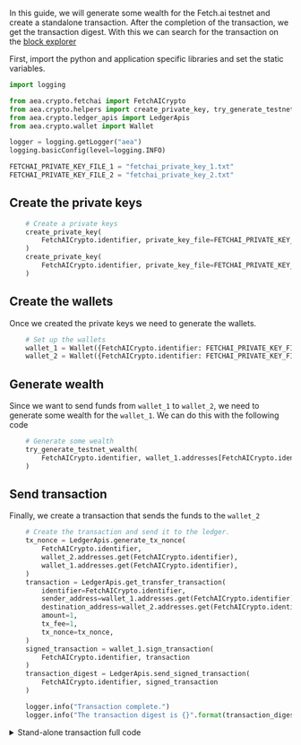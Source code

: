 In this guide, we will generate some wealth for the Fetch.ai testnet and create a standalone transaction. After the completion of the transaction, we get the transaction digest. With this we can search for the transaction on the <a href='https://explore-agent-land.fetch.ai/' target="_blank">block explorer</a>

First, import the python and application specific libraries and set the static variables.

``` python
import logging

from aea.crypto.fetchai import FetchAICrypto
from aea.crypto.helpers import create_private_key, try_generate_testnet_wealth
from aea.crypto.ledger_apis import LedgerApis
from aea.crypto.wallet import Wallet

logger = logging.getLogger("aea")
logging.basicConfig(level=logging.INFO)

FETCHAI_PRIVATE_KEY_FILE_1 = "fetchai_private_key_1.txt"
FETCHAI_PRIVATE_KEY_FILE_2 = "fetchai_private_key_2.txt"
```

## Create the private keys

``` python
    # Create a private keys
    create_private_key(
        FetchAICrypto.identifier, private_key_file=FETCHAI_PRIVATE_KEY_FILE_1
    )
    create_private_key(
        FetchAICrypto.identifier, private_key_file=FETCHAI_PRIVATE_KEY_FILE_2
    )
```

## Create the wallets

Once we created the private keys we need to generate the wallets.

``` python
    # Set up the wallets
    wallet_1 = Wallet({FetchAICrypto.identifier: FETCHAI_PRIVATE_KEY_FILE_1})
    wallet_2 = Wallet({FetchAICrypto.identifier: FETCHAI_PRIVATE_KEY_FILE_2})
```

## Generate wealth

Since we want to send funds from `wallet_1` to `wallet_2`, we need to generate some wealth for the `wallet_1`. We can
do this with the following code
``` python
    # Generate some wealth
    try_generate_testnet_wealth(
        FetchAICrypto.identifier, wallet_1.addresses[FetchAICrypto.identifier]
    )
```

## Send transaction

Finally, we create a transaction that sends the funds to the `wallet_2`

``` python
    # Create the transaction and send it to the ledger.
    tx_nonce = LedgerApis.generate_tx_nonce(
        FetchAICrypto.identifier,
        wallet_2.addresses.get(FetchAICrypto.identifier),
        wallet_1.addresses.get(FetchAICrypto.identifier),
    )
    transaction = LedgerApis.get_transfer_transaction(
        identifier=FetchAICrypto.identifier,
        sender_address=wallet_1.addresses.get(FetchAICrypto.identifier),
        destination_address=wallet_2.addresses.get(FetchAICrypto.identifier),
        amount=1,
        tx_fee=1,
        tx_nonce=tx_nonce,
    )
    signed_transaction = wallet_1.sign_transaction(
        FetchAICrypto.identifier, transaction
    )
    transaction_digest = LedgerApis.send_signed_transaction(
        FetchAICrypto.identifier, signed_transaction
    )

    logger.info("Transaction complete.")
    logger.info("The transaction digest is {}".format(transaction_digest))
```

<details><summary>Stand-alone transaction full code</summary>

``` python
import logging

from aea.crypto.fetchai import FetchAICrypto
from aea.crypto.helpers import create_private_key, try_generate_testnet_wealth
from aea.crypto.ledger_apis import LedgerApis
from aea.crypto.wallet import Wallet

logger = logging.getLogger("aea")
logging.basicConfig(level=logging.INFO)

FETCHAI_PRIVATE_KEY_FILE_1 = "fetchai_private_key_1.txt"
FETCHAI_PRIVATE_KEY_FILE_2 = "fetchai_private_key_2.txt"


def run():
    """Run demo."""

    # Create a private keys
    create_private_key(
        FetchAICrypto.identifier, private_key_file=FETCHAI_PRIVATE_KEY_FILE_1
    )
    create_private_key(
        FetchAICrypto.identifier, private_key_file=FETCHAI_PRIVATE_KEY_FILE_2
    )

    # Set up the wallets
    wallet_1 = Wallet({FetchAICrypto.identifier: FETCHAI_PRIVATE_KEY_FILE_1})
    wallet_2 = Wallet({FetchAICrypto.identifier: FETCHAI_PRIVATE_KEY_FILE_2})

    # Generate some wealth
    try_generate_testnet_wealth(
        FetchAICrypto.identifier, wallet_1.addresses[FetchAICrypto.identifier]
    )

    logger.info(
        "Sending amount to {}".format(wallet_2.addresses.get(FetchAICrypto.identifier))
    )

    # Create the transaction and send it to the ledger.
    tx_nonce = LedgerApis.generate_tx_nonce(
        FetchAICrypto.identifier,
        wallet_2.addresses.get(FetchAICrypto.identifier),
        wallet_1.addresses.get(FetchAICrypto.identifier),
    )
    transaction = LedgerApis.get_transfer_transaction(
        identifier=FetchAICrypto.identifier,
        sender_address=wallet_1.addresses.get(FetchAICrypto.identifier),
        destination_address=wallet_2.addresses.get(FetchAICrypto.identifier),
        amount=1,
        tx_fee=1,
        tx_nonce=tx_nonce,
    )
    signed_transaction = wallet_1.sign_transaction(
        FetchAICrypto.identifier, transaction
    )
    transaction_digest = LedgerApis.send_signed_transaction(
        FetchAICrypto.identifier, signed_transaction
    )

    logger.info("Transaction complete.")
    logger.info("The transaction digest is {}".format(transaction_digest))


if __name__ == "__main__":
    run()
```
</details>
